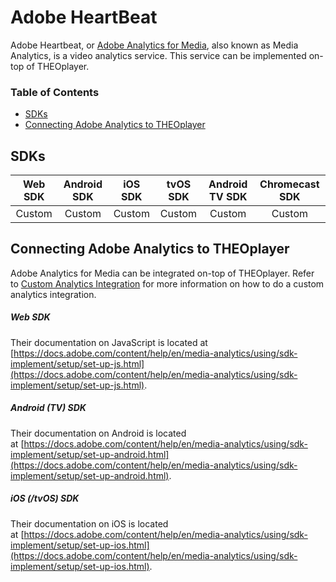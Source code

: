 # Adobe HeartBeat

Adobe Heartbeat, or [Adobe Analytics for Media](https://docs.adobe.com/content/help/en/media-analytics/using/media-overview.html), also known as Media Analytics, is a video analytics service. This service can be implemented on-top of THEOplayer.

### Table of Contents
- [SDKs](#sdks)
- [Connecting Adobe Analytics to THEOplayer](#connecting-adobe-analytics-to-theoplayer)

## SDKs

| Web SDK | Android SDK | iOS SDK | tvOS SDK| Android TV SDK | Chromecast SDK |
| :-----: | :---------: | :-----: | :--: | :------------: | :------------: |
|   Custom   |     Custom     |   Custom   | Custom   |      Custom        |      Custom        |


## Connecting Adobe Analytics to THEOplayer

Adobe Analytics for Media can be integrated on-top of THEOplayer. Refer to [Custom Analytics Integration](../../how-to-guides/02-analytics/06-custom-analytics-integration.md) for more information on how to do a custom analytics integration.

##### Web SDK

Their documentation on JavaScript is located at [https://docs.adobe.com/content/help/en/media-analytics/using/sdk-implement/setup/set-up-js.html](https://docs.adobe.com/content/help/en/media-analytics/using/sdk-implement/setup/set-up-js.html).

##### Android (TV) SDK

Their documentation on Android is located at [https://docs.adobe.com/content/help/en/media-analytics/using/sdk-implement/setup/set-up-android.html](https://docs.adobe.com/content/help/en/media-analytics/using/sdk-implement/setup/set-up-android.html).

##### iOS (/tvOS) SDK

Their documentation on iOS is located at [https://docs.adobe.com/content/help/en/media-analytics/using/sdk-implement/setup/set-up-ios.html](https://docs.adobe.com/content/help/en/media-analytics/using/sdk-implement/setup/set-up-ios.html).